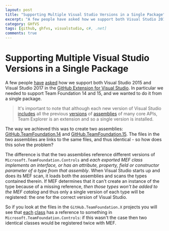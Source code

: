 ```yaml
---
layout: post
title: "Supporting Multiple Visual Studio Versions in a Single Package"
excerpt: "A few people have asked how we support both Visual Studio 2015 and Visual Studio 2017 in the GitHub Extension for Visual Studio..."
category: GHfVS
tags: [github, ghfvs, visualstudio, c#, .net]
comments: true
---
```


# Supporting Multiple Visual Studio Versions in a Single Package

A few people [have](https://github.com/github/VisualStudio/issues/828) [asked](https://gitter.im/github/VisualStudio) how we support both Visual Studio 2015 and Visual Studio 2017 in the [GitHub Extension for Visual Studio](https://github.com/github/VisualStudio). In particular we needed to support Team Foundation 14 and 15, and we wanted to do it from a single package.

>  It's important to note that although each new version of Visual Studio [includes](https://www.nuget.org/packages/Microsoft.VisualStudio.Shell.Interop.12.0) all the previous [versions](https://www.nuget.org/packages/Microsoft.VisualStudio.Shell.Interop.11.0) of [assemblies](https://www.nuget.org/packages/Microsoft.VisualStudio.Shell.Interop.10.0) of many core APIs, Team Explorer is an extension and so a single version is installed.

The way we achieved this was to create two assemblies: [GitHub.TeamFoundation.14](https://github.com/github/VisualStudio/tree/master/src/GitHub.TeamFoundation.14) and [GitHub.TeamFoundation.15](https://github.com/github/VisualStudio/tree/master/src/GitHub.TeamFoundation.15). The files in the two assemblies are links to the same files, and thus identical - so how does this solve the problem?

The difference is that the two assemblies reference different versions of `Microsoft.TeamFoundation.Controls` and *each exported MEF class implements an interface, or has an attribute, property, field or constructor parameter of a type from that assembly*. When Visual Studio starts up and does its MEF scan, it loads both the assemblies and scans the types contained therein. If MEF determines that it can't create an instance of the type because of a missing reference, *then those types won't be added to the MEF catalog* and thus only a single version of each type will be registered: the one for the correct version of Visual Studio.

So if you look at the files in the `GitHub.TeamFoundation.X` projects you will see that [each](https://github.com/github/VisualStudio/blob/master/src/GitHub.TeamFoundation.14/Connect/GitHubConnectSection.cs#L26) [class](https://github.com/github/VisualStudio/blob/master/src/GitHub.TeamFoundation.14/Services/VSGitServices.cs#L31) has a reference to something in `Microsoft.TeamFoundation.Controls`: if this wasn't the case then two identical classes would be registered twice with MEF.
